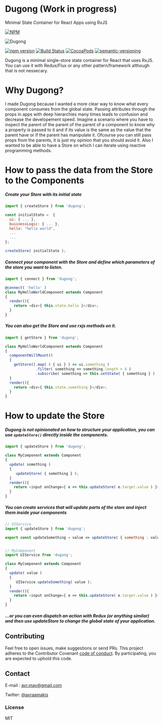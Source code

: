 # Dugong (Work in progress)
Minimal State Container for React Apps using RxJS

[![NPM](https://nodei.co/npm/dugong.png?mini=true)](https://nodei.co/npm/dugong/)


![Dugong](https://haydensanimalfacts.files.wordpress.com/2014/12/dugong.jpg)


[![npm version](https://badge.fury.io/js/dugong.svg)](https://badge.fury.io/js/dugong)
[![Build Status](https://travis-ci.org/AvraamMavridis/dugong.svg?branch=master)](https://travis-ci.org/AvraamMavridis/dugong)
[![CocoaPods](https://img.shields.io/cocoapods/l/AFNetworking.svg)]()
[![semantic-versioning](https://img.shields.io/badge/semantic%20-versioning-green.svg)]()

Dugong is a minimal single-store state container for React that uses RxJS. 
You can use it with Redux/Flux or any other pattern/framework although that is not nessecary.

# Why Dugong?

I made Dugong because I wanted a more clear way to know what every component consumes from the global state. Passing attributes through the props in apps with deep hierarchies many times leads to confusion and decrease the developement speed. Imagine a scenario where you have to inspect the parent of the parent of the parent of a component to know why a property is passed to it and if its value is the same as the value that the parent have or if the parent has manipulate it. Ofcourse you can still pass props from the parents, it is just my opinion that you should avoid it. Also I wanted to be able to have a Store on which I can iterate using reactive programming methods.

# How to pass the data from the Store to the Components

##### Create your Store with its initial state

```js
import { createStore } from 'dugong';

const initialState =  {
  ui: { ... },
  businessLogic: { ... },
  hello: "hello world",
  ...
  ...
};

createStore( initialState );
```

##### Connect your component with the Store and define which parameters of the store you want to listen.

```js
import { connect } from 'dugong';

@connect( 'hello' )
class MyHelloWorldComponent extends Component
{
  render(){
    return <div>{ this.state.hello }</div>;
  }
}
```

##### You can also get the Store and use rxjs methods on it.

```js
import { getStore } from 'dugong';

class MyHelloWorldComponent extends Component
{
  componentWillMount()
  {
    getStore().map( ( { ui } ) => ui.something )
              .filter( something => something.length > 4 )
              .subscribe( something => this.setState( { something } ) );
  }
  render(){
    return <div>{ this.state.something }</div>;
  }
}
```

# How to update the Store

##### Dugong is not opinionated on how to structure your application, you can use `updateStore()` directly inside the components.

```js
import { updateStore } from 'dugong';

class MyComponent extends Component
{
  update( something )
  {
     updateStore( { something } );
  }
  render(){
    return <input onChange={ e => this.updateStore( e.target.value ) }</input>;
  }
}
```

##### You can create services that will update parts of the store and inject them inside your components

```js
// UIService
import { updateStore } from 'dugong';

export const updateSomething = value => updateStore( { something : value } );


// MyComponent
import UIService from 'dugong';

class MyComponent extends Component
{
  update( value )
  {
     UIService.updateSomething( value );
  }
  render(){
    return <input onChange={ e => this.updateStore( e.target.value ) }</input>;
  }
}
```

##### ...or you can even dispatch an action with Redux (or anything similar) and then use updateStore to change the global state of your application. 

## Contributing
Feel free to open issues, make suggestions or send PRs.
This project adheres to the Contributor Covenant [code of conduct](http://contributor-covenant.org/). By participating, you are expected to uphold this code.

## Contact

E-mail : avr.mav@gmail.com

Twitter: [@avraamakis](https://twitter.com/avraamakis)

### License
MIT

